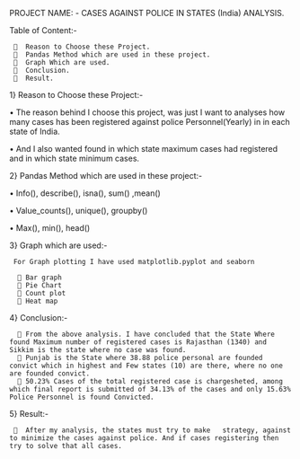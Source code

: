PROJECT NAME: - CASES AGAINST POLICE IN STATES (India) ANALYSIS.

Table of Content:-

     	Reason to Choose these Project.
     	Pandas Method which are used in these project.
     	Graph Which are used.
     	Conclusion.
     	Result.

1} Reason to Choose these Project:-
   
   •	The reason behind I choose this project, was  just I want  to analyses how many cases has been registered against police Personnel(Yearly) in in each state of India.
   
   •	And I also wanted found in which state maximum cases had registered and in which state minimum cases.

2} Pandas Method which are used in these project:-

   •	Info(), describe(), isna(), sum() ,mean()
   
   •	Value_counts(), unique(),  groupby()
   
   •	Max(), min(), head()

3} Graph which are used:-

     For Graph plotting I have used matplotlib.pyplot and seaborn
     
      	Bar graph
      	Pie Chart
      	Count plot
      	Heat map
4} Conclusion:-
     
      	From the above analysis. I have concluded that the State Where found Maximum number of registered cases is Rajasthan (1340) and Sikkim is the state where no case was found.
      	Punjab is the State where 38.88 police personal are founded convict which in highest and Few states (10) are there, where no one are founded convict. 
      	50.23% Cases of the total registered case is chargesheted, among which final report is submitted of 34.13% of the cases and only 15.63% Police Personnel is found Convicted.

5} Result:-
     
     	After my analysis, the states must try to make   strategy, against to minimize the cases against police. And if cases registering then try to solve that all cases.
